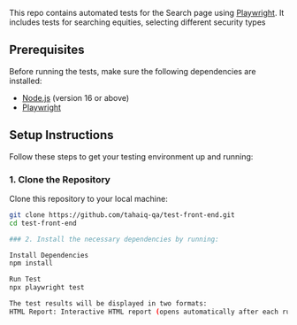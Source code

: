

This repo contains automated tests for the Search page using [Playwright](https://playwright.dev). It includes tests for searching equities, selecting different security types

## Prerequisites

Before running the tests, make sure the following dependencies are installed:

- [Node.js](https://nodejs.org) (version 16 or above)
- [Playwright](https://playwright.dev/docs/intro)

## Setup Instructions

Follow these steps to get your testing environment up and running:

### 1. Clone the Repository

Clone this repository to your local machine:

```bash
git clone https://github.com/tahaiq-qa/test-front-end.git
cd test-front-end

### 2. Install the necessary dependencies by running:

Install Dependencies 
npm install

Run Test
npx playwright test

The test results will be displayed in two formats:
HTML Report: Interactive HTML report (opens automatically after each run).

